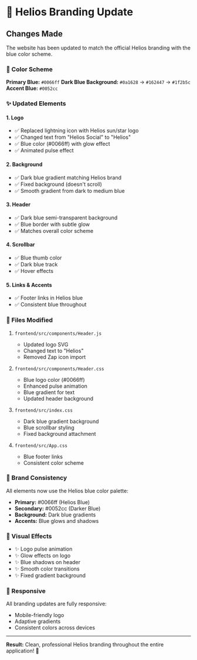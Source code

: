 # 🎨 Helios Branding Update

## Changes Made

The website has been updated to match the official Helios branding with the blue color scheme.

### 🔵 Color Scheme

**Primary Blue:** `#0066ff`
**Dark Blue Background:** `#0a1628` → `#162447` → `#1f2b5c`
**Accent Blue:** `#0052cc`

### ✨ Updated Elements

#### 1. **Logo**
- ✅ Replaced lightning icon with Helios sun/star logo
- ✅ Changed text from "Helios Social" to "Helios"
- ✅ Blue color (#0066ff) with glow effect
- ✅ Animated pulse effect

#### 2. **Background**
- ✅ Dark blue gradient matching Helios brand
- ✅ Fixed background (doesn't scroll)
- ✅ Smooth gradient from dark to medium blue

#### 3. **Header**
- ✅ Dark blue semi-transparent background
- ✅ Blue border with subtle glow
- ✅ Matches overall color scheme

#### 4. **Scrollbar**
- ✅ Blue thumb color
- ✅ Dark blue track
- ✅ Hover effects

#### 5. **Links & Accents**
- ✅ Footer links in Helios blue
- ✅ Consistent blue throughout

### 📁 Files Modified

1. `frontend/src/components/Header.js`
   - Updated logo SVG
   - Changed text to "Helios"
   - Removed Zap icon import

2. `frontend/src/components/Header.css`
   - Blue logo color (#0066ff)
   - Enhanced pulse animation
   - Blue gradient for text
   - Updated header background

3. `frontend/src/index.css`
   - Dark blue gradient background
   - Blue scrollbar styling
   - Fixed background attachment

4. `frontend/src/App.css`
   - Blue footer links
   - Consistent color scheme

### 🎯 Brand Consistency

All elements now use the Helios blue color palette:
- **Primary:** #0066ff (Helios Blue)
- **Secondary:** #0052cc (Darker Blue)
- **Background:** Dark blue gradients
- **Accents:** Blue glows and shadows

### 🌟 Visual Effects

- ✨ Logo pulse animation
- ✨ Glow effects on logo
- ✨ Blue shadows on header
- ✨ Smooth color transitions
- ✨ Fixed gradient background

### 📱 Responsive

All branding updates are fully responsive:
- Mobile-friendly logo
- Adaptive gradients
- Consistent colors across devices

---

**Result:** Clean, professional Helios branding throughout the entire application! 🚀
